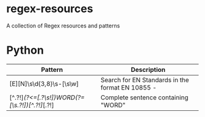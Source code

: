 # regex-resources
A collection of Regex resources and patterns

# Python

| Pattern     | Description    |
|-----|------|
| [E][N]\s\d{3,8}\s-[\s\w]     | Search for EN Standards in the format EN 10855 -   |
| [^.?!]*(?<=[.?\s!])WORD(?=[\s.?!])[^.?!]*[.?!]   | Complete sentence containing "WORD"   |
